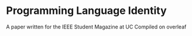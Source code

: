 # Programming Language Identity
A paper written for the IEEE Student Magazine at UC
Compiled on overleaf